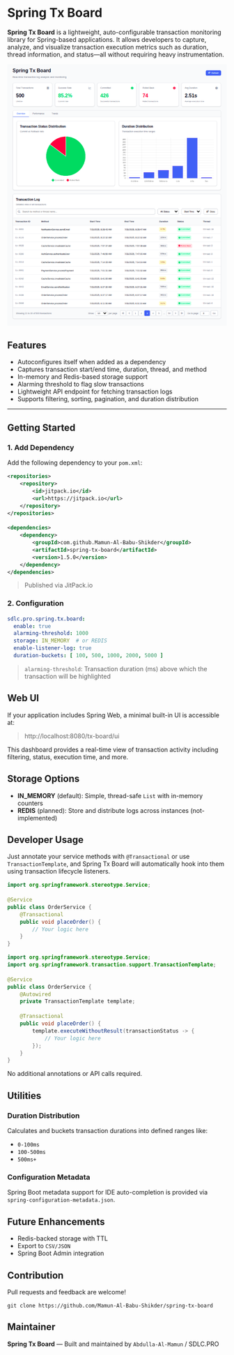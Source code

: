 # Spring Tx Board

**Spring Tx Board** is a lightweight, auto-configurable transaction monitoring library for Spring-based applications. It
allows developers to capture, analyze, and visualize transaction execution metrics such as duration, thread information,
and status—all without requiring heavy instrumentation.

![Spring Tx Board Image](spring-tx-board-looks-like.png)

## Features

* Autoconfigures itself when added as a dependency
* Captures transaction start/end time, duration, thread, and method
* In-memory and Redis-based storage support
* Alarming threshold to flag slow transactions
* Lightweight API endpoint for fetching transaction logs
* Supports filtering, sorting, pagination, and duration distribution

---

## Getting Started

### 1. Add Dependency

Add the following dependency to your `pom.xml`:

```xml
<repositories>
    <repository>
        <id>jitpack.io</id>
        <url>https://jitpack.io</url>
    </repository>
</repositories>

<dependencies>
    <dependency>
        <groupId>com.github.Mamun-Al-Babu-Shikder</groupId>
        <artifactId>spring-tx-board</artifactId>
        <version>1.5.0</version>
    </dependency>
</dependencies>
```
> Published via JitPack.io

### 2. Configuration

```yaml
sdlc.pro.spring.tx.board:
  enable: true
  alarming-threshold: 1000
  storage: IN_MEMORY  # or REDIS
  enable-listener-log: true
  duration-buckets: [ 100, 500, 1000, 2000, 5000 ]
```

> `alarming-threshold`: Transaction duration (ms) above which the transaction will be highlighted

## Web UI

If your application includes Spring Web, a minimal built-in UI is accessible at:

> http://localhost:8080/tx-board/ui

This dashboard provides a real-time view of transaction activity including filtering, status, execution time, and more.

## Storage Options

* **IN\_MEMORY** (default): Simple, thread-safe `List` with in-memory counters
* **REDIS** (planned): Store and distribute logs across instances (not-implemented)

## Developer Usage

Just annotate your service methods with `@Transactional` or use `TransactionTemplate`, and Spring Tx Board will
automatically hook into them using transaction lifecycle listeners.

```java
import org.springframework.stereotype.Service;

@Service
public class OrderService {
    @Transactional
    public void placeOrder() {
        // Your logic here
    }
}
```

```java
import org.springframework.stereotype.Service;
import org.springframework.transaction.support.TransactionTemplate;

@Service
public class OrderService {
    @Autowired
    private TransactionTemplate template;

    @Transactional
    public void placeOrder() {
        template.executeWithoutResult(transactionStatus -> {
            // Your logic here
        });
    }
}
```

No additional annotations or API calls required.

## Utilities

### Duration Distribution

Calculates and buckets transaction durations into defined ranges like:

* `0-100ms`
* `100-500ms`
* `500ms+`

### Configuration Metadata

Spring Boot metadata support for IDE auto-completion is provided via `spring-configuration-metadata.json`.

## Future Enhancements

* Redis-backed storage with TTL
* Export to `CSV/JSON`
* Spring Boot Admin integration

## Contribution

Pull requests and feedback are welcome!

```
git clone https://github.com/Mamun-Al-Babu-Shikder/spring-tx-board
```

## Maintainer

**Spring Tx Board** — Built and maintained by `Abdulla-Al-Mamun` / SDLC.PRO
